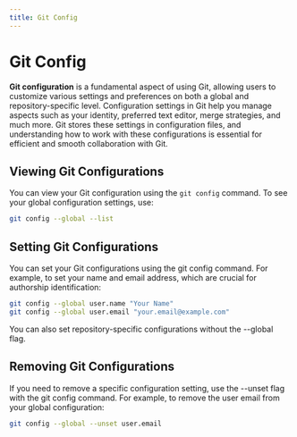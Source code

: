 ```yaml
---
title: Git Config
---
```


# Git Config

**Git configuration** is a fundamental aspect of using Git, allowing users to customize various settings and preferences on both a global and repository-specific level. Configuration settings in Git help you manage aspects such as your identity, preferred text editor, merge strategies, and much more. Git stores these settings in configuration files, and understanding how to work with these configurations is essential for efficient and smooth collaboration with Git.

## Viewing Git Configurations

You can view your Git configuration using the `git config` command. To see your global configuration settings, use:

```bash
git config --global --list
```

## Setting Git Configurations 

You can set your Git configurations using the git config command. For example, to set your name and email address, which are crucial for authorship identification:

```bash
git config --global user.name "Your Name"
git config --global user.email "your.email@example.com"
```
You can also set repository-specific configurations without the --global flag.

## Removing Git Configurations

If you need to remove a specific configuration setting, use the --unset flag with the git config command. For example, to remove the user email from your global configuration:

```bash
git config --global --unset user.email
```